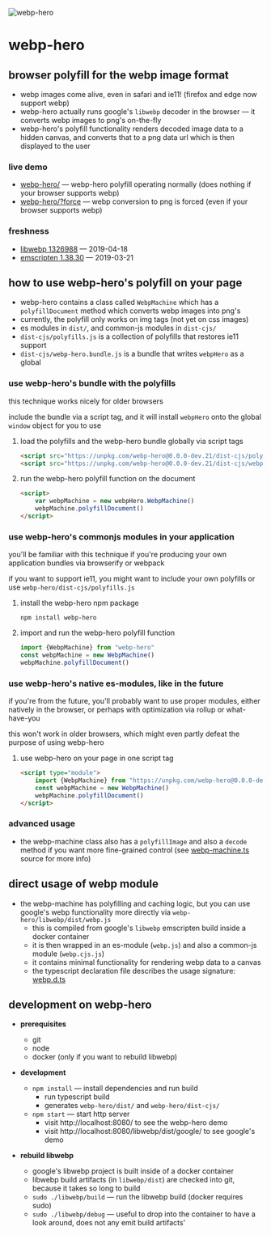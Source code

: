 
![webp-hero](webp-hero.jpg)

webp-hero
=========

browser polyfill for the webp image format
------------------------------------------

- webp images come alive, even in safari and ie11! (firefox and edge now support webp)
- webp-hero actually runs google's `libwebp` decoder in the browser — it converts webp images to png's on-the-fly
- webp-hero's polyfill functionality renders decoded image data to a hidden canvas, and converts that to a png data url which is then displayed to the user

### live demo

- [webp-hero/](https://chasemoskal.com/webp-hero/?force) — webp-hero polyfill operating normally (does nothing if your browser supports webp)
- [webp-hero/?force](https://chasemoskal.com/webp-hero/?force) — webp conversion to png is forced (even if your browser supports webp)

### freshness

- [libwebp 1326988](https://github.com/webmproject/libwebp/commit/1326988d1091202be426aba07d0061b6759862ff) — 2019-04-18
- [emscripten 1.38.30](https://github.com/emscripten-core/emscripten/releases/tag/1.38.30) — 2019-03-21

how to use webp-hero's polyfill on your page
--------------------------------------------

- webp-hero contains a class called `WebpMachine` which has a `polyfillDocument` method which converts webp images into png's
- currently, the polyfill only works on img tags (not yet on css images)
- es modules in `dist/`, and common-js modules in `dist-cjs/`
- `dist-cjs/polyfills.js` is a collection of polyfills that restores ie11 support
- `dist-cjs/webp-hero.bundle.js` is a bundle that writes `webpHero` as a global

### use webp-hero's bundle with the polyfills

this technique works nicely for older browsers

include the bundle via a script tag, and it will install `webpHero` onto
the global `window` object for you to use

1. load the polyfills and the webp-hero bundle globally via script tags

	```html
	<script src="https://unpkg.com/webp-hero@0.0.0-dev.21/dist-cjs/polyfills.js"></script>
	<script src="https://unpkg.com/webp-hero@0.0.0-dev.21/dist-cjs/webp-hero.bundle.js"></script>
	```

2. run the webp-hero polyfill function on the document

	```html
	<script>
		var webpMachine = new webpHero.WebpMachine()
		webpMachine.polyfillDocument()
	</script>
	```

### use webp-hero's commonjs modules in your application

you'll be familiar with this technique if you're producing your own application
bundles via browserify or webpack

if you want to support ie11, you might want to include your own polyfills or use `webp-hero/dist-cjs/polyfills.js`

1. install the webp-hero npm package

	`npm install webp-hero`

2. import and run the webp-hero polyfill function

	```js
	import {WebpMachine} from "webp-hero"
	const webpMachine = new WebpMachine()
	webpMachine.polyfillDocument()
	```

### use webp-hero's native es-modules, like in the future

if you're from the future, you'll probably want to use proper modules, either natively in the browser, or perhaps with optimization via rollup or what-have-you

this won't work in older browsers, which might even partly defeat the purpose of using webp-hero

1. use webp-hero on your page in one script tag

	```html
	<script type="module">
		import {WebpMachine} from "https://unpkg.com/webp-hero@0.0.0-dev.21/dist/webp-machine.js"
		const webpMachine = new WebpMachine()
		webpMachine.polyfillDocument()
	</script>
	```

### advanced usage

- the webp-machine class also has a `polyfillImage` and also a `decode` method if you want more fine-grained control (see [webp-machine.ts](./source/webp-machine.ts) source for more info)

direct usage of webp module
---------------------------

- the webp-machine has polyfilling and caching logic, but you can use google's webp functionality more directly via `webp-hero/libwebp/dist/webp.js`
	- this is compiled from google's `libwebp` emscripten build inside a docker container
	- it is then wrapped in an es-module (`webp.js`) and also a common-js module (`webp.cjs.js`)
	- it contains minimal functionality for rendering webp data to a canvas
	- the typescript declaration file describes the usage signature: [webp.d.ts](./libwebp/source/webp.d.ts)

development on webp-hero
------------------------

- **prerequisites**
	- git
	- node
	- docker (only if you want to rebuild libwebp)

- **development**
	- `npm install` — install dependencies and run build
		- run typescript build
		- generates `webp-hero/dist/` and `webp-hero/dist-cjs/`
	- `npm start` — start http server
		- visit http://localhost:8080/ to see the webp-hero demo
		- visit http://localhost:8080/libwebp/dist/google/ to see google's demo

- **rebuild libwebp**
	- google's libwebp project is built inside of a docker container
	- libwebp build artifacts (in `libwebp/dist`) are checked into git, because it takes so long to build
	- `sudo ./libwebp/build` — run the libwebp build (docker requires sudo)
	- `sudo ./libwebp/debug` — useful to drop into the container to have a look around, does not any emit build artifacts'
